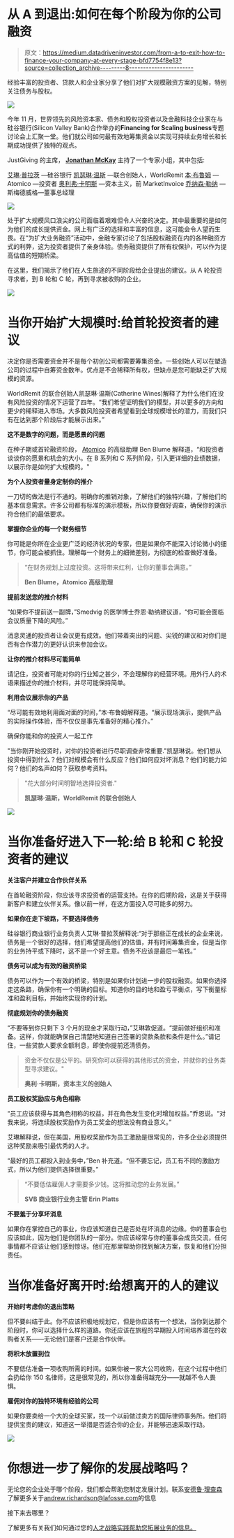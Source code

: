 # 从 A 到退出:如何在每个阶段为你的公司融资

> 原文：<https://medium.datadriveninvestor.com/from-a-to-exit-how-to-finance-your-company-at-every-stage-bfd7754f8e13?source=collection_archive---------8----------------------->

经验丰富的投资者、贷款人和企业家分享了他们对扩大规模融资方案的见解，特别关注债务与股权。

![](img/5b3d6b4128d2fd4f2a9e5b866e179318.png)

今年 11 月，世界领先的风险资本家、债务和股权投资者以及金融科技企业家在与硅谷银行(Silicon Valley Bank)合作举办的**Financing for Scaling business**专题讨论会上汇聚一堂。他们就公司如何最有效地筹集资金以实现可持续业务增长和长期成功提供了独特的观点。

JustGiving 的主席， [**Jonathan McKay**](https://www.linkedin.com/in/jonathan-mckay-583a5/) 主持了一个专家小组，其中包括:

[艾琳·普拉茨](https://www.linkedin.com/in/elockwood/) —硅谷银行
[凯瑟琳·温斯](https://www.linkedin.com/in/catherine-wines-8060b26/) —联合创始人，WorldRemit
[本·布鲁姆](https://www.linkedin.com/in/benblume/) — Atomico —投资者
[奥利弗·卡明斯](https://www.linkedin.com/in/olivermcummings) —资本主义，前 MarketInvoice
[乔纳森·勒纳](https://www.linkedin.com/in/jonathan-lerner-bb425a/) —斯梅德威格—董事总经理

![](img/8e663cb92fe04c28614d0046d2dfb14a.png)

处于扩大规模风口浪尖的公司面临着艰难但令人兴奋的决定。其中最重要的是如何为他们的成长提供资金。网上有广泛的选择和丰富的信息，这可能会令人望而生畏。在“为扩大业务融资”活动中，金融专家讨论了包括股权融资在内的各种融资方式的利弊，这为投资者提供了亲身体验。债务融资提供了所有权保护，可以作为提高估值的短期桥梁。

在这里，我们揭示了他们在人生旅途的不同阶段给企业提出的建议。从 A 轮投资寻求者，到 B 轮和 C 轮，再到寻求被收购的企业。

![](img/5dffec6985397c6ec588531893981459.png)

# 当你开始扩大规模时:给首轮投资者的建议

决定你是否需要资金并不是每个初创公司都需要筹集资金。一些创始人可以在塑造公司的过程中自筹资金数年。优点是不会稀释所有权，但缺点是您可能缺乏扩大规模的资源。

WorldRemit 的联合创始人凯瑟琳·温斯(Catherine Wines)解释了为什么他们在没有风险投资的情况下运营了四年。“我们希望证明我们的模型，并以更多的方向和更少的稀释进入市场。大多数风险投资者希望看到全球规模增长的潜力，而我们只有在达到那个阶段后才能展示出来。”

**这不是数字的问题，而是愿景的问题**

在种子期或首轮融资阶段， [Atomico](http://www.atomico.com/) 的高级助理 Ben Blume 解释道，“和投资者谈谈你的愿景和机会的大小。在 B 系列和 C 系列阶段，引入更详细的业绩数据，以展示你是如何扩大规模的。"

**为个人投资者量身定制你的推介**

一刀切的做法是行不通的。明确你的推销对象，了解他们的独特兴趣，了解他们的基本信息需求。许多公司都有标准的演示模板，所以你要做好调查，确保你的演示符合他们的最低要求。

**掌握你企业的每一个财务细节**

你可能是你所在企业更广泛的经济状况的专家，但是如果你不能深入讨论微小的细节，你可能会被抓住。理解每一个财务上的细微差别，为彻底的检查做好准备。

> “在财务规划上过度投资。这将带来红利，让你的董事会满意。”
> 
> **Ben Blume，Atomico 高级助理**

**提前发送您的推介材料**

“如果你不提前送一副牌，”Smedvig 的医学博士乔恩·勒纳建议道，“你可能会面临会议质量下降的风险。”

消息灵通的投资者让会议更有成效。他们带着突出的问题、尖锐的建议和对你们是否有合作潜力的更好认识来参加会议。

**让你的推介材料尽可能简单**

请记住，投资者可能对你的行业知之甚少，不会理解你的经营环境。用外行人的术语来描述你的推介材料，并尽可能保持简单。

**利用会议展示你的产品**

“尽可能有效地利用面对面的时间，”本·布鲁姆解释道。“展示现场演示，提供产品的实际操作体验，而不仅仅是事先准备好的精心推介。”

确保你能和你的投资人一起工作

"当你刚开始投资时，对你的投资者进行尽职调查非常重要."凯瑟琳说。他们想从投资中得到什么？他们对规模会有什么反应？他们如何应对坏消息？他们的能力如何？他们的名声如何？获取参考资料。

> "花大部分时间明智地选择投资者."
> 
> **凯瑟琳·温斯，WorldRemit 的联合创始人**

![](img/33e474e3992f95d6da589af850f44bf0.png)

# 当你准备好进入下一轮:给 B 轮和 C 轮投资者的建议

**关注客户并建立合作伙伴关系**

在首轮融资阶段，你应该寻求投资者的运营支持。在你的后期阶段，这是关于获得新客户和建立伙伴关系。像以前一样，在这方面投入尽可能多的努力。

**如果你在走下坡路，不要选择债务**

硅谷银行商业银行业务负责人艾琳·普拉茨解释说:“对于那些正在成长的企业来说，债务是一个很好的选择，他们希望提高他们的估值，并有时间筹集资金，但是当你的业务持平或下降时，这不是一个好主意。债务不应该是最后一笔钱。”

**债务可以成为有效的融资桥梁**

债务可以作为一个有效的桥梁，特别是如果你计划进一步的股权融资。如果你选择走这条路，确保你有一个明确的目标。知道你的目的地和盈亏平衡点，写下衡量标准和盈利目标，并始终实现你的计划。

**彻底规划你的债务融资**

“不要等到你只剩下 3 个月的现金才采取行动，”艾琳敦促道。“提前做好组织和准备。这样，你就能确保自己清楚地知道自己签署的贷款条款和条件是什么。”请记住，一些贷款人要求全额利息，即使你提前还清债务。

> 资金不仅仅是公平的。研究你可以获得的其他形式的资金，并就你的业务类型寻求建议。"
> 
> **奥利·卡明斯，资本主义的创始人**

**员工股权奖励应与角色相称**

“员工应该获得与其角色相称的权益，并在角色发生变化时增加权益。”乔恩说。“对我来说，将连续股权奖励作为员工奖金的想法没有商业意义。”

艾琳解释说，但在美国，用股权奖励作为员工激励是很常见的，许多企业必须提供这种奖励来吸引最优秀的人才。

“最好的员工都投入到业务中，”Ben 补充道。“但不要忘记，员工有不同的激励方式，所以为他们提供选择很重要。”

> “不要低估雇佣人才需要多少钱。这将推动您的业务发展。”
> 
> **SVB 商业银行业务主管 Erin Platts**

**不要羞于分享坏消息**

如果你在掌控自己的事业，你应该知道自己是否处在坏消息的边缘。你的董事会也应该如此，因为他们是你团队的一部分。你应该经常与你的董事会成员交流，任何事情都不应该让他们感到惊讶。他们在那里帮助你找到解决方案，恢复和他们分担责任。

# 当你准备好离开时:给想离开的人的建议

**开始时考虑你的退出策略**

但不要纠结于此。你不应该积极地规划它，但是你应该有一个想法，当你到达那个阶段时，你可以选择什么样的道路。你还应该在旅程的早期投入时间培养潜在的收购者关系——无论他们是客户还是合作伙伴。

**将积木放置到位**

不要低估准备一项收购所需的时间。如果你被一家大公司收购，在这个过程中他们会扔给你 150 名律师，这是很常见的，所以你准备得越充分——就越不令人畏惧。

**雇佣对你的独特环境有经验的公司**

如果你要卖给一个大的全球买家，找一个以前做过卖方的国际律师事务所。他们将提供宝贵的建议，知道这一举措是否适合你的企业，并能够迅速采取行动。

![](img/6d0a8acd603634219a93b0fb13d9e277.png)

# 你想进一步了解你的发展战略吗？

无论您的企业处于哪个阶段，我们都会帮助您制定发展计划。联系[安德鲁·理查森](https://www.lafosse.com/andrewrichardson)了解更多关于[andrew.richardson@lafosse.com](mailto:andrew.richardson@lafosse.com)的信息

接下来去哪里？

了解更多有关我们如何通过您的[人才战略实践帮助您拓展业务的信息。](https://www.lafosse.com/talent-strategy)